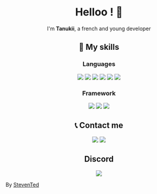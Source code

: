 <h1 align="center">Helloo ! 👋</h1>
<p align="center">
I'm <b>Tanukii</b>, a french and young developer
</p>
<h2 align="center">🎨 My skills </h2>
<h3 align="center">Languages </h3>
<p align="center">
  <img src="https://img.shields.io/badge/node.js%20-%23323330.svg?&style=for-the-badge&logo=node.js&logoColor=%2343853D"/>
  <img src="https://img.shields.io/badge/javascript%20-%23323330.svg?&style=for-the-badge&logo=javascript&logoColor=%23F7DF1E"/>
  <img src="https://img.shields.io/badge/lua%20-%23323330.svg?&style=for-the-badge&logo=lua&logoColor=%237575D0"/>
  <img src="https://img.shields.io/badge/python%20-%23323330.svg?&style=for-the-badge&logo=python&logoColor=%23ffda4c"/>
  <img src="https://img.shields.io/badge/html5%20-%23323330.svg?&style=for-the-badge&logo=html5&logoColor=%23E34F26"/>
  <img src="https://img.shields.io/badge/css3%20-%23323330.svg?&style=for-the-badge&logo=css3&logoColor=%231572B6"/>
<h3 align="center">Framework </h3>
<p align="center">
  <img src="https://img.shields.io/badge/discord.js%20-%23323330.svg?&style=for-the-badge&logo=discord&logoColor=white"/>
  <img src="https://img.shields.io/badge/rageui%20-%23323330.svg?&style=for-the-badge&logo=fivem&logoColor=white"/>
  <img src="https://img.shields.io/badge/esx%20-%23323330.svg?&style=for-the-badge&logo=fivem&logoColor=white"/>
<div align="center">
<h2 align="center">📞 Contact me </h2>
<p align="center">
<img src="https://img.shields.io/badge/@Tanukii%237115%20-%237289DA.svg?&style=for-the-badge&logo=discord&logoColor=white"/>
<img src="http://img.shields.io/badge/UnTanukii%20-%231c9af0.svg?&style=for-the-badge&logo=twitter&logoColor=white"/>
</p>
<h2 align="center"> Discord </h2>
<img src="https://lanyard-profile-readme.vercel.app/api/670255715553902612" align="center">
</div>
<p>By <a href="https://github.com/StevenTedYT">StevenTed</a></</p>
